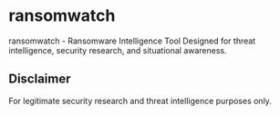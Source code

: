 # ransomwatch

ransomwatch - Ransomware Intelligence Tool
Designed for threat intelligence, security research, and situational awareness.

## Disclaimer

For legitimate security research and threat intelligence purposes only.